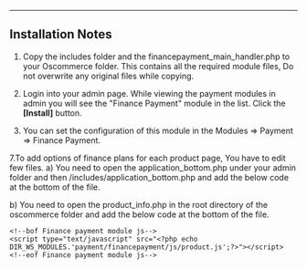  -----------------
Installation Notes      
------------------

1. Copy the includes folder and the financepayment_main_handler.php to your Oscommerce folder. This contains all the required module files, Do not overwrite any original files while copying.

2. Login into your admin page. While viewing the payment modules in admin you will see the "Finance Payment" module in the list. Click the **[Install]** button.

6. You can set the configuration of this module in the Modules => Payment => Finance Payment.

7.To add options of finance plans for each product page, You have to edit few files.
   a) You need to open the application_bottom.php under your admin folder and then /includes/application_bottom.php and add the below code at the bottom of the file.
   <!--bof Finance payment module js-->
  <script type="text/javascript" src="<?php echo '../includes/modules/payment/financepayment/js/product_admin.js';?>"></script>
  <!--eof Finance payment module js-->

   b) You need to open the product_info.php in the root directory of the oscommerce folder and add the below code at the bottom of the file.

    <!--bof Finance payment module js-->
    <script type="text/javascript" src="<?php echo DIR_WS_MODULES.'payment/financepayment/js/product.js';?>"></script>
    <!--eof Finance payment module js-->